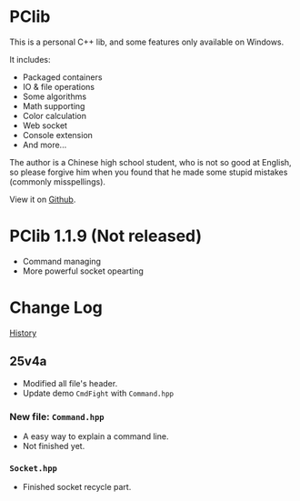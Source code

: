 # PClib

This is a personal C++ lib, and some features only available on Windows.

It includes:
- Packaged containers
- IO & file operations
- Some algorithms
- Math supporting
- Color calculation
- Web socket
- Console extension
- And more...

The author is a Chinese high school student, who is not so good at English, so please forgive him when you found that he made some stupid mistakes (commonly misspellings).

View it on [Github](https://github.com/PCwqyy/PCLib).

# PClib 1.1.9 (Not released)
- Command managing
- More powerful socket opearting

# Change Log
[History](https://github.com/PCwqyy/PCLib/tree/Dev/ChangeLogHistory.md)
## 25v4a
- Modified all file's header.
- Update demo `CmdFight` with `Command.hpp`
### New file: `Command.hpp`
- A easy way to explain a command line.
- Not finished yet.
### `Socket.hpp`
- Finished socket recycle part.
